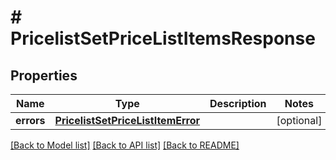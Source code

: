 # # PricelistSetPriceListItemsResponse


## Properties 


Name | Type | Description | Notes
------------ | ------------- | ------------- | -------------
**errors**| [**PricelistSetPriceListItemError**](PricelistSetPriceListItemError.md) |   | [optional]


[[Back to Model list]](../../README.md#models) [[Back to API list]](../../README.md#endpoints) [[Back to README]](../../README.md)

